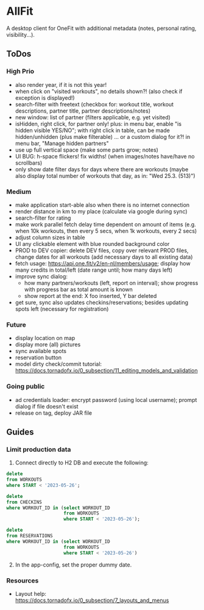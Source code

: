 # AllFit

A desktop client for OneFit with additional metadata (notes, personal rating, visibility...).

## ToDos

### High Prio

* also render year, if it is not this year!
* when click on "visited workouts", no details shown?! (also check if exception is displayed!)
* search-filter with freetext (checkbox for: workout title, workout descriptions, partner title, partner descriptions/notes)
* new window: list of partner (filters applicable, e.g. yet visited)
* isHidden, right click, for partner only! plus: in menu bar, enable "is hidden visible YES/NO"; with right click in table, can be made hidden/unhidden (plus make filterable) ... or a custom dialog for it?! in menu bar, "Manage hidden partners"
* use up full vertical space (make some parts grow; notes)
* UI BUG: h-space flickers! fix widths! (when images/notes have/have no scrollbars)
* only show date filter days for days where there are workouts (maybe also display total number of workouts that day, as in: "Wed 25.3. (513)")

### Medium

* make application start-able also when there is no internet connection
* render distance in km to my place (calculate via google during sync)
* search-filter for rating
* make work parallel fetch delay time dependent on amount of items (e.g. when 10k workouts, then every 5 secs, when 1k workouts, every 2 secs)
* adjust column sizes in table
* UI any clickable element with blue rounded background color
* PROD to DEV copier: delete DEV files, copy over relevant PROD files, change dates for all workouts (add necessary days to all existing data)
* fetch usage: https://api.one.fit/v2/en-nl/members/usage; display how many credits in total/left (date range until; how many days left)
* improve sync dialog:
  * how many partners/workouts (left, report on interval); show progress with progress bar as total amount is known
  * show report at the end: X foo inserted, Y bar deleted
* get sure, sync also updates checkins/reservations; besides updating spots left (necessary for registration)

### Future

* display location on map
* display more (all) pictures
* sync available spots
* reservation button
* model dirty check/commit tutorial: https://docs.tornadofx.io/0_subsection/11_editing_models_and_validation

### Going public

* ad credentials loader: encrypt password (using local username); prompt dialog if file doesn't exist
* release on tag, deploy JAR file

## Guides

### Limit production data

1. Connect directly to H2 DB and execute the following:

```sql
delete
from WORKOUTS
where START < '2023-05-26';

delete
from CHECKINS
where WORKOUT_ID in (select WORKOUT_ID
                     from WORKOUTS
                     where START < '2023-05-26');

delete
from RESERVATIONS
where WORKOUT_ID in (select WORKOUT_ID
                     from WORKOUTS
                     where START < '2023-05-26')
```

2. In the app-config, set the proper dummy date.

### Resources

* Layout help: https://docs.tornadofx.io/0_subsection/7_layouts_and_menus